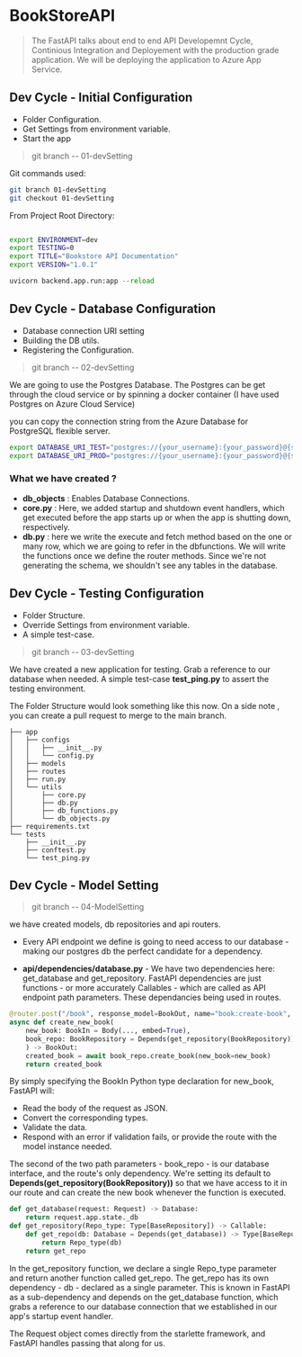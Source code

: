 # BookStoreAPI

> The FastAPI talks about end to end API Developemnt Cycle, Continious Integration and Deployement with the production grade application. We will be deploying the application to Azure App Service.

## Dev Cycle - Initial Configuration

- Folder Configuration.
- Get Settings from environment variable.
- Start the app

> git branch -- 01-devSetting

Git commands used:

```sh
git branch 01-devSetting
git checkout 01-devSetting

```

From Project Root Directory:

```sh

export ENVIRONMENT=dev
export TESTING=0
export TITLE="Bookstore API Documentation"
export VERSION="1.0.1"
```

```python
uvicorn backend.app.run:app --reload
```

## Dev Cycle - Database Configuration

- Database connection URI setting
- Building the DB utils.
- Registering the Configuration.

> git branch -- 02-devSetting

We are going to use the Postgres Database. The Postgres can be get through the cloud service or by spinning a docker container (I have used Postgres on Azure Cloud Service)

you can copy the connection string from the Azure Database for PostgreSQL flexible server.

```sh
export DATABASE_URI_TEST="postgres://{your_username}:{your_password}@{server_initial}.postgres.database.azure.com/bookstoretest?sslmode=require"
export DATABASE_URI_PROD="postgres://{your_username}:{your_password}@{server_initial}.postgres.database.azure.com/bookstoredb?sslmode=require"
```

### What we have created ?

- **db_objects** : Enables Database Connections.
- **core.py** : Here, we added startup and shutdown event handlers, which get executed before the app starts up or when the app is shutting down, respectively.
- **db.py** : here we write the execute and fetch method based on the one or many row, which we are going to refer in the dbfunctions. We will write the functions once we define the router methods. Since we're not generating the schema, we shouldn't see any tables in the database.

## Dev Cycle - Testing Configuration

- Folder Structure.
- Override Settings from environment variable.
- A simple test-case.

> git branch -- 03-devSetting

We have created a new application for testing. Grab a reference to our database when needed. A simple test-case **test_ping.py** to assert the testing environment.

The Folder Structure would look something like this now. On a side note , you can create a pull request to merge to the main branch.

```tree
├── app
│   ├── configs
│   │   ├── __init__.py
│   │   └── config.py
│   ├── models
│   ├── routes
│   ├── run.py
│   └── utils
│       ├── core.py
│       ├── db.py
│       ├── db_functions.py
│       └── db_objects.py
├── requirements.txt
└── tests
    ├── __init__.py
    ├── conftest.py
    └── test_ping.py
```

## Dev Cycle - Model Setting

> git branch -- 04-ModelSetting

we have created models, db repositories and api routers.

- Every API endpoint we define is going to need access to our database - making our postgres db the perfect candidate for a dependency.

- **api/dependencies/database.py** - We have two dependencies here: get_database and get_repository. FastAPI dependencies are just functions - or more accurately Callables - which are called as API endpoint path parameters. These dependancies being used in routes.

```python
@router.post("/book", response_model=BookOut, name="book:create-book", status_code=HTTP_201_CREATED)
async def create_new_book(
    new_book: BookIn = Body(..., embed=True),
    book_repo: BookRepository = Depends(get_repository(BookRepository)),
    ) -> BookOut:
    created_book = await book_repo.create_book(new_book=new_book)
    return created_book
```

By simply specifying the BookIn Python type declaration for new_book, FastAPI will:

- Read the body of the request as JSON.
- Convert the corresponding types.
- Validate the data.
- Respond with an error if validation fails, or provide the route with the model instance needed.

The second of the two path parameters - book_repo - is our database interface, and the route's only dependency. We're setting its default to **Depends(get_repository(BookRepository))** so that we have access to it in our route and can create the new book whenever the function is executed.

```python
def get_database(request: Request) -> Database:
    return request.app.state._db
def get_repository(Repo_type: Type[BaseRepository]) -> Callable:
    def get_repo(db: Database = Depends(get_database)) -> Type[BaseRepository]:
        return Repo_type(db)
    return get_repo
```

In the get_repository function, we declare a single Repo_type parameter and return another function called get_repo. The get_repo has its own dependency - db - declared as a single parameter. This is known in FastAPI as a sub-dependency and depends on the get_database function, which grabs a reference to our database connection that we established in our app's startup event handler.

The Request object comes directly from the starlette framework, and FastAPI handles passing that along for us.
